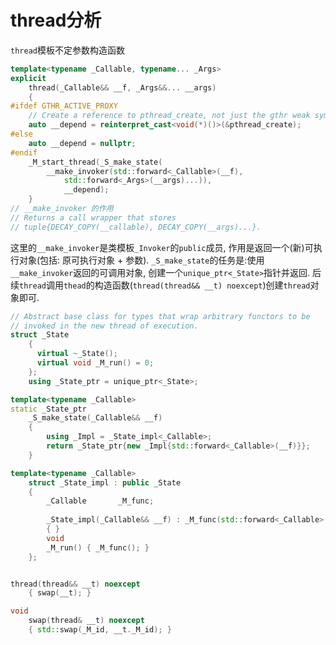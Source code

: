 # thread分析

```thread```模板不定参数构造函数

```cpp
template<typename _Callable, typename... _Args>
explicit
    thread(_Callable&& __f, _Args&&... __args)
    {
#ifdef GTHR_ACTIVE_PROXY
	// Create a reference to pthread_create, not just the gthr weak symbol.
	auto __depend = reinterpret_cast<void(*)()>(&pthread_create);
#else
	auto __depend = nullptr;
#endif
    _M_start_thread(_S_make_state(
        __make_invoker(std::forward<_Callable>(__f),
            std::forward<_Args>(__args)...)),
            __depend);
    }
// __make_invoker 的作用
// Returns a call wrapper that stores
// tuple{DECAY_COPY(__callable), DECAY_COPY(__args)...}.
```

这里的```__make_invoker```是类模板```_Invoker```的```public```成员, 作用是返回一个(新)可执行对象(包括: 原可执行对象 + 参数). ```_S_make_state```的任务是:使用```__make_invoker```返回的可调用对象, 创建一个```unique_ptr<_State>```指针并返回. 后续```thread```调用```thead```的构造函数(```thread(thread&& __t) noexcept```)创建```thread```对象即可. 


```cpp
// Abstract base class for types that wrap arbitrary functors to be
// invoked in the new thread of execution.
struct _State
    {
      virtual ~_State();
      virtual void _M_run() = 0;
    };
    using _State_ptr = unique_ptr<_State>;

template<typename _Callable>
static _State_ptr
    _S_make_state(_Callable&& __f)
    {
        using _Impl = _State_impl<_Callable>;
        return _State_ptr{new _Impl{std::forward<_Callable>(__f)}};
    }

template<typename _Callable>
    struct _State_impl : public _State
    {
        _Callable		_M_func;
        
        _State_impl(_Callable&& __f) : _M_func(std::forward<_Callable>(__f))
        { }
        void
        _M_run() { _M_func(); }
    };


thread(thread&& __t) noexcept
    { swap(__t); }

void
    swap(thread& __t) noexcept
    { std::swap(_M_id, __t._M_id); }
```